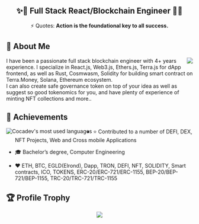 <h2 align="center">✨🐢  Full Stack React/Blockchain Engineer 🐢✨</h2>
<div align="center">⚡ Quotes: <strong>Action is the foundational key to all success.</strong></div>

## 🤵 About Me
<img align="right" src="https://github-readme-streak-stats.herokuapp.com?user=cocadev&theme=blue-green" />
I have been a passionate full stack blockchain engineer with 4+ years experience. I specialize in React.js, Web3.js, Ethers.js, Terra.js for dApp frontend, as well as Rust, Cosmwasm, Solidity for building smart contract on Terra.Money, Solana, Ethereum ecosystem. <br>I can also create safe governance token on top of your idea as well as suggest so good tokenomics for you, and have plenty of experience of minting NFT collections and more..

## 🚀 Achievements
<img align="left" src="https://github-readme-stats.vercel.app/api/top-langs/?username=cocadev&theme=light&count_private=true&layout=compact" alt="Cocadev's most used languages" />

- ⭐ Contributed to a number of DEFI, DEX, NFT Projects, Web and Cross mobile Applications

- 🎓 Bachelor’s degree, Computer Engineering 

- ❤️ ETH, BTC, EGLD(Elrond), Dapp, TRON, DEFI, NFT, SOLIDITY, Smart contracts, ICO, TOKENS, ERC-20/ERC-721/ERC-1155, BEP-20/BEP-721/BEP-1155, TRC-20/TRC-721/TRC-1155


## 🏆 Profile Trophy

<p align="center">
  <a href="https://github.com/cocadev">
    <img src="https://github-profile-trophy.vercel.app/?username=cocadev&row=1&column=7&no-bg=true&margin-w=42"/>
  </a>
</p>

<!-- 
[![trophy](https://github-profile-trophy.vercel.app/?username=cocadev)](https://github.com/cocadev/github-profile-trophy)
  <img align="center" src="https://github-readme-stats.vercel.app/api/top-langs/?username=cocadev&theme=light&count_private=true&layout=compact" alt="Cocadev's most used languages" />
![Cocadev's Github Stats](https://github-readme-stats.vercel.app/api?username=cocadev&count_private=true&show_icons=true&theme=light)

<p align="center"> 
 <strong>
  Professional skills
  </strong>
</p>

<p align="center">
  <a href="">
    <img src="https://www.vectorlogo.zone/logos/consulio/consulio-ar21.svg" alt="consul" style="vertical-align:top; margin:4px;">
  </a>
  <a href="">
    <img src="https://www.vectorlogo.zone/logos/apache_kafka/apache_kafka-ar21.svg" alt="kafka" style="vertical-align:top; margin:4px;">
  </a>
  <a href="https://angular.io">
    <img src="https://www.vectorlogo.zone/logos/angular/angular-ar21.svg" alt="angular" style="vertical-align:top; margin:4px;">
  </a>
  <a href="">
    <img src="https://www.vectorlogo.zone/logos/typescriptlang/typescriptlang-ar21.svg" alt="typescript" style="vertical-align:top; margin:4px;">
  </a>
  <a href="https://dotnet.microsoft.com/">
    <img src="https://upload.wikimedia.org/wikipedia/commons/e/ee/.NET_Core_Logo.svg" height="60px" alt="dotnet" style="vertical-align:top; margin:4px;">
  </a>
  <a href="https://dotnet.microsoft.com/">
    <img src="https://www.vectorlogo.zone/logos/dotnet/dotnet-ar21.svg" alt="dotnet" style="vertical-align:top; margin:4px;">
  </a>
  <a href="https://hub.docker.com/">
    <img src="https://www.vectorlogo.zone/logos/docker/docker-ar21.svg" alt="docker" style="vertical-align:top; margin:4px">
  </a>
   <a href="https://azure.microsoft.com">
    <img src="https://www.vectorlogo.zone/logos/microsoft_azure/microsoft_azure-ar21.svg" alt="azure" style="vertical-align:top; margin:4px">
  </a>
  <a href="https://kubernetes.io">
    <img src="https://www.vectorlogo.zone/logos/kubernetes/kubernetes-ar21.svg" alt="kubernetes" style="vertical-align:top; margin:4px">
  </a>
  <a href="https://istio.io">
    <img src="https://www.vectorlogo.zone/logos/istioio/istioio-ar21.svg" alt="istio" style="vertical-align:top; margin:4px">
  </a>
  <a href="https://www.envoyproxy.io">
    <img src="https://www.vectorlogo.zone/logos/envoyproxyio/envoyproxyio-ar21.svg" alt="istio" style="vertical-align:top; margin:4px">
  </a>
   <a href="https://www.rabbitmq.com">
    <img src="https://www.vectorlogo.zone/logos/rabbitmq/rabbitmq-ar21.svg" alt="rabbitmq" style="vertical-align:top; margin:4px">
  </a>
</p>
<br/>

### Hi there 👋

- 🔭 I’m currently working on Smart Contract
- 🌱 I’m currently learning Math
- 📫 How to reach me
 -->
